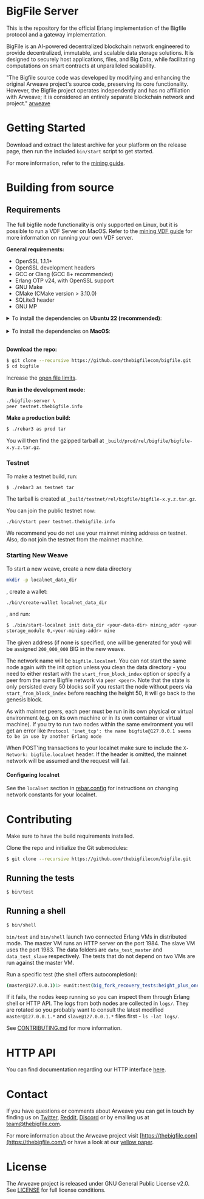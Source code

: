 # BigFile Server

This is the repository for the official Erlang implementation of the Bigfile
protocol and a gateway implementation.

BigFile is an AI-powered decentralized blockchain network engineered to provide decentralized, immutable, and scalable data storage solutions. It is designed to securely host applications, files, and Big Data, while facilitating computations on smart contracts at unparalleled scalability.

"The Bigfile source code was developed by modifying and enhancing the original Arweave project's source code, preserving its core functionality. However, the Bigfile project operates independently and has no affiliation with Arweave; it is considered an entirely separate blockchain network and project." [arweave](https://github.com/ArweaveTeam/arweave)

# Getting Started

Download and extract the latest archive for your platform on the release
page, then run the included `bin/start` script to get started.

For more information, refer to the [mining guide]().

# Building from source

## Requirements

The full bigfile node functionality is only supported on Linux, but it is possible to run a
VDF Server on MacOS. Refer to the [mining VDF guide]()
for more information on running your own VDF server.

**General requirements:**
- OpenSSL 1.1.1+
- OpenSSL development headers
- GCC or Clang (GCC 8+ recommended)
- Erlang OTP v24, with OpenSSL support
- GNU Make
- CMake (CMake version > 3.10.0)
- SQLite3 header
- GNU MP

<details>
  <summary>To install the dependencies on <b>Ubuntu 22 (recommended)</b>:</summary>
  </br>

  ```sh
  sudo apt install erlang libssl-dev libgmp-dev libsqlite3-dev make cmake gcc g++
  ```

  On some systems you might need to install `libncurses-dev`.
</details>
</br>
<details>
  <summary>To install the dependencies on <b>MacOS</b>:</summary>  
  </br>

  1. Install [Homebrew](https://brew.sh/)
  2. Install dependencies
  ```sh
  brew install gmp openssl@1.1 erlang@24 cmake pkg-config
  ```
  3. Homebrew may ask you to update your `LDFLAGS` for erlang: don't. You should however
  update your `PATH` as requested.

  **Notes:** 
  1. This process has only been tested on a fresh install of MacOS Ventura running on a Mac Mini M2. It may or may not work on other configurations.
  2. We have not validated mining or packing on MacOS, but as of May, 2024 the M2 provides the fastest known VDF implementation and so makes a good candidate for [VDF Servers]().

</details>
</br>


**Download the repo:**

```sh
$ git clone --recursive https://github.com/thebigfilecom/bigfile.git
$ cd bigfile
```

Increase the [open file
limits]().

**Run in the development mode:**

```sh
./bigfile-server \
peer testnet.thebigfile.info
```

**Make a production build:**

```sh
$ ./rebar3 as prod tar
```

You will then find the gzipped tarball at `_build/prod/rel/bigfile/bigfile-x.y.z.tar.gz`.

### Testnet

To make a testnet build, run:

```sh
$ ./rebar3 as testnet tar
```

The tarball is created at `_build/testnet/rel/bigfile/bigfile-x.y.z.tar.gz`.

You can join the public testnet now:

```
./bin/start peer testnet.thebigfile.info
```

We recommend you do not use your mainnet mining address on testnet. Also, do not join the
testnet from the mainnet machine.

### Starting New Weave

To start a new weave, create a new data directory

```sh
mkdir -p localnet_data_dir
```
,
create a wallet:

```sh
./bin/create-wallet localnet_data_dir
```
,
and run:

```sh
$ ./bin/start-localnet init data_dir <your-data-dir> mining_addr <your-mining-addr>
storage_module 0,<your-mining-addr> mine
```

The given address (if none is specified, one will be generated for you) will be assigned
`200_000_000` BIG in the new weave.

The network name will be `bigfile.localnet`. You can not start the same node again with the
init option unless you clean the data directory - you need to either restart with the
`start_from_block_index` option or specify a peer from the same Bigfile network via
`peer <peer>`. Note that the state is only persisted every 50 blocks so if you
restart the node without peers via `start_from_block_index` before reaching the height 50,
it will go back to the genesis block.

As with mainnet peers, each peer must be run in its own physical or virtual environment (e.g. on its own machine or in its own container or virtual machine). If you try to run two nodes within the same environment you will get an error like `Protocol 'inet_tcp': the name bigfile@127.0.0.1 seems to be in use by another Erlang node`

When POST'ing transactions to your localnet make sure to include the `X-Network: bigfile.localnet` header. If the header is omitted, the mainnet network will be assumed and the request will fail.

#### Configuring localnet

See the `localnet` section in [rebar.config](rebar.config) for instructions on changing
network constants for your localnet.

# Contributing

Make sure to have the build requirements installed.

Clone the repo and initialize the Git submodules:

```sh
$ git clone --recursive https://github.com/thebigfilecom/bigfile.git
```

## Running the tests

```sh
$ bin/test
```

## Running a shell

```sh
$ bin/shell
```

`bin/test` and `bin/shell` launch two connected Erlang VMs in distributed mode. The master VM runs an HTTP server on the port 1984. The slave VM uses the port 1983. The data folders are `data_test_master` and `data_test_slave` respectively. The tests that do not depend on two VMs are run against the master VM.

Run a specific test (the shell offers autocompletion):

```sh
(master@127.0.0.1)1> eunit:test(big_fork_recovery_tests:height_plus_one_fork_recovery_test_()).
```

If it fails, the nodes keep running so you can inspect them through Erlang shell or HTTP API.
The logs from both nodes are collected in `logs/`. They are rotated so you probably want to
consult the latest modified `master@127.0.0.1.*` and `slave@127.0.0.1.*` files first - `ls -lat
logs/`.

See [CONTRIBUTING.md](CONTRIBUTING.md) for more information.

# HTTP API

You can find documentation regarding our HTTP interface [here](http_iface_docs.md).

# Contact

If you have questions or comments about Arweave you can get in touch by
finding us on [Twitter](https://x.com/thebigfile), [Reddit](https://www.reddit.com/r/TheBigFile/), [Discord](https://discord.com/invite/nyTAmMntqp) or by
emailing us at team@thebigfile.com.


For more information about the Arweave project visit [https://thebigfile.com](https://thebigfile.com/)
or have a look at our [yellow paper]().

# License

The Arweave project is released under GNU General Public License v2.0.
See [LICENSE](LICENSE.md) for full license conditions.
